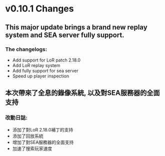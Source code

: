# v0.10.1 Changes
## This major update brings a brand new replay system and SEA server fully support.
### The changelogs:
- Add support for LoR patch 2.18.0
- Add LoR replay system
- Add fully support for sea server
- Speed up player inspection


## 本次帶來了全息的錄像系統, 以及對SEA服務器的全面支持
### 改動日誌:
- 添加了對LoR 2.18.0補丁的支持
- 添加了回放系統
- 增加了對SEA服務器的全面支持
- 加速了搜索玩家速度